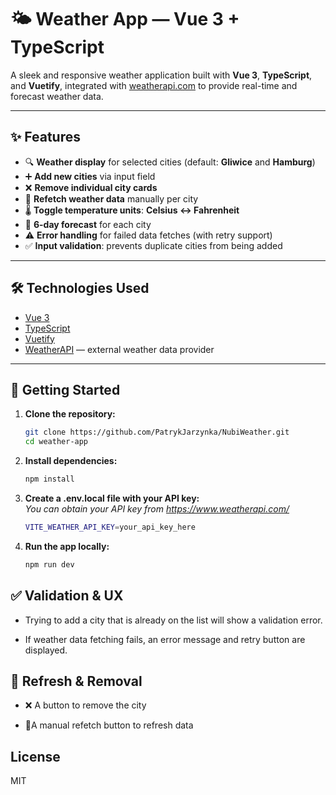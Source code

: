 # 🌤️ Weather App — Vue 3 + TypeScript

A sleek and responsive weather application built with **Vue 3**, **TypeScript**, and **Vuetify**, integrated with [weatherapi.com](https://www.weatherapi.com/) to provide real-time and forecast weather data.

---

## ✨ Features

- 🔍 **Weather display** for selected cities (default: **Gliwice** and **Hamburg**)
- ➕ **Add new cities** via input field
- ❌ **Remove individual city cards**
- 🔁 **Refetch weather data** manually per city
- 🌡️ **Toggle temperature units**: **Celsius ↔ Fahrenheit**
- 📅 **6-day forecast** for each city
- ⚠️ **Error handling** for failed data fetches (with retry support)
- ✅ **Input validation**: prevents duplicate cities from being added

---

## 🛠 Technologies Used

- [Vue 3](https://vuejs.org/)
- [TypeScript](https://www.typescriptlang.org/)
- [Vuetify](https://vuetifyjs.com/)
- [WeatherAPI](https://www.weatherapi.com/) — external weather data provider

---

## 🚀 Getting Started

1. **Clone the repository:**

   ```bash
   git clone https://github.com/PatrykJarzynka/NubiWeather.git
   cd weather-app
   
2. **Install dependencies:**
    
    ```bash
   npm install

3. **Create a .env.local file with your API key:**<br/>
    *You can obtain your API key from https://www.weatherapi.com/*

   ```bash
   VITE_WEATHER_API_KEY=your_api_key_here

2. **Run the app locally:**

    ```bash
   npm run dev

## ✅ Validation & UX
- Trying to add a city that is already on the list will show a validation error.

- If weather data fetching fails, an error message and retry button are displayed.

## 🔄 Refresh & Removal
- ❌ A button to remove the city

- 🔄A manual refetch button to refresh data

## License
MIT
